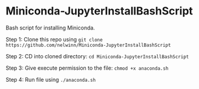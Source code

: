 # Miniconda-JupyterInstallBashScript
Bash script for installing Miniconda.


Step 1: Clone this repo using `git clone https://github.com/nelwinn/Miniconda-JupyterInstallBashScript`

Step 2: CD into cloned directory: `cd Miniconda-JupyterInstallBashScript`

Step 3: Give execute permission to the file: `chmod +x anaconda.sh`

Step 4: Run file using `./anaconda.sh`

